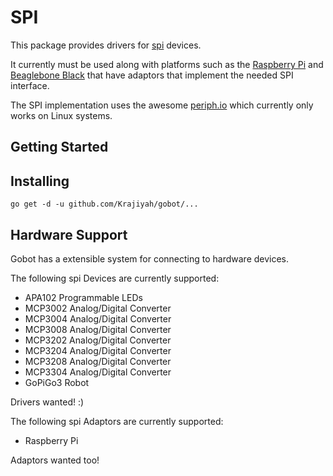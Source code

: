 # SPI

This package provides drivers for [spi](https://en.wikipedia.org/wiki/Serial_Peripheral_Interface_Bus) devices. 

It currently must be used along with platforms such as the [Raspberry Pi](https://gobot.io/documentation/platforms/raspi) and [Beaglebone Black](https://gobot.io/documentation/platforms/beaglebone) that have adaptors that implement the needed SPI interface. 

The SPI implementation uses the awesome [periph.io](https://periph.io/) which currently only works on Linux systems.

## Getting Started

## Installing
```
go get -d -u github.com/Krajiyah/gobot/...
```

## Hardware Support
Gobot has a extensible system for connecting to hardware devices. 

The following spi Devices are currently supported:

- APA102 Programmable LEDs
- MCP3002 Analog/Digital Converter
- MCP3004 Analog/Digital Converter
- MCP3008 Analog/Digital Converter
- MCP3202 Analog/Digital Converter
- MCP3204 Analog/Digital Converter
- MCP3208 Analog/Digital Converter
- MCP3304 Analog/Digital Converter
- GoPiGo3 Robot

Drivers wanted! :)

The following spi Adaptors are currently supported:

- Raspberry Pi

Adaptors wanted too!
